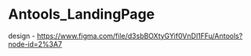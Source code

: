 # Antools_LandingPage
design - https://www.figma.com/file/d3sbBOXtyGYif0VnDl1FFu/Antools?node-id=2%3A7
